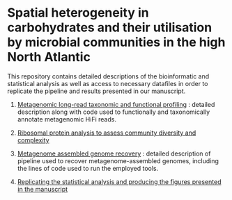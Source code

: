 # Spatial heterogeneity in carbohydrates and their utilisation by microbial communities in the high North Atlantic

This repository contains detailed descriptions of the bioinformatic and statistical analysis as well as access to necessary datafiles in order to replicate the pipeline and results presented in our manuscript.

1) [Metagenomic long-read taxonomic and functional profiling](https://github.com/tpriest0/FRAM_STRAIT_WSC20_data_analysis/wiki/Functional-profiling-of-metagenomic-long-reads-and-MAGs-and-taxonomic-classification-of-reads) : detailed description along with code used to functionally and taxonomically annotate metagenomic HiFi reads.

2) [Ribosomal protein analysis to assess community diversity and complexity](https://github.com/tpriest0/FRAM_STRAIT_WSC20_data_analysis/wiki/Community-level-ribosomal-protein-gene-analysis)

3) [Metagenome assembled genome recovery](https://github.com/tpriest0/FRAM_STRAIT_WSC20_data_analysis/wiki/Metagenome-assembled-genome-recovery-pipeline) : detailed description of pipeline used to recover metagenome-assembled genomes, including the lines of code used to run the employed tools.  

5) [Replicating the statistical analysis and producing the figures presented in the manuscript](https://github.com/tpriest0/FRAM_STRAIT_WSC20_data_analysis/wiki/Statistical-analysis-and-figure-creation)
